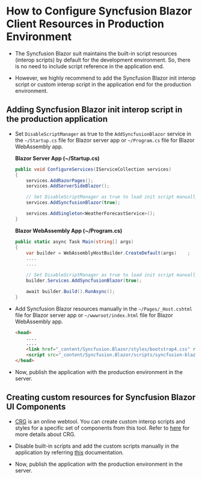 # How to Configure Syncfusion Blazor Client Resources in Production Environment

* The Syncfusion Blazor suit maintains the built-in script resources (interop scripts) by default for the development environment. So, there is no need to include script reference in the application end.

* However, we highly recommend to add the Syncfusion Blazor init interop script or custom interop script in the application end for the production environment.

## Adding Syncfusion Blazor init interop script in the production application

* Set `DisableScriptManager` as true to the `AddSyncfusionBlazor` service in the `~/Startup.cs` file for Blazor server app or `~/Program.cs` file for Blazor WebAssembly app.

    **Blazor Server App (~/Startup.cs)**
    ```csharp
    public void ConfigureServices(IServiceCollection services)
    {
        services.AddRazorPages();
        services.AddServerSideBlazor();

        // Set DisableScriptManager as true to load init script manually in the application end
        services.AddSyncfusionBlazor(true);

        services.AddSingleton<WeatherForecastService>();
    }
    ```

    **Blazor WebAssembly App (~/Program.cs)**
    ```csharp
    public static async Task Main(string[] args)
    {
        var builder = WebAssemblyHostBuilder.CreateDefault(args)    ;
        ....
        ....

        // Set DisableScriptManager as true to load init script manually in the application end
        builder.Services.AddSyncfusionBlazor(true);

        await builder.Build().RunAsync();
    }
    ```

* Add Syncfusion Blazor resources manually in the `~/Pages/_Host.cshtml` file for Blazor server app or `~/wwwroot/index.html` file for Blazor WebAssembly app.

    ```html
    <head>
        ....
        ....
        <link href="_content/Syncfusion.Blazor/styles/bootstrap4.css" rel="stylesheet" />
        <script src="_content/Syncfusion.Blazor/scripts/syncfusion-blazor.min.js" type="text/javascript"></script>
    </head>
    ```
* Now, publish the application with the production environment in the server.

## Creating custom resources for Syncfusion Blazor UI Components

* [CRG](https://blazor.syncfusion.com/crg) is an online webtool. You can create custom interop scripts and styles for a specific set of components from this tool. Refer to [here](https://blazor.syncfusion.com/documentation/common/custom-resource-generator/) for more details about CRG.

* Disable built-in scripts and add the custom scripts manually in the application by referring [this](https://blazor.syncfusion.com/documentation/common/custom-resource-generator/#how-to-use-custom-resources-in-the-blazor-application) documentation.

* Now, publish the application with the production environment in the server.